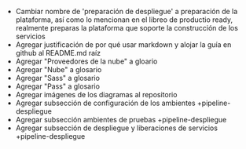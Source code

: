 * Cambiar nombre de 'preparación de despliegue' a preparación de la plataforma, así como lo mencionan en el libreo de productio ready, realmente preparas la plataforma que soporte la construcción de los servicios
* Agregar justificación de por qué usar markdown y alojar la guía en github al README.md raíz
* Agregar "Proveedores de la nube" a gloario
* Agregar "Nube" a glosario
* Agregar "Sass" a glosario
* Agregar "Pass" a glosario
* Agregar imágenes de los diagramas al repositorio
* Agregar subsección de configuración de los ambientes +pipeline-despliegue
* Agregar subsección ambientes de pruebas +pipeline-despliegue
* Agregar subsección de despliegue y liberaciones de servicios +pipeline-despliegue
